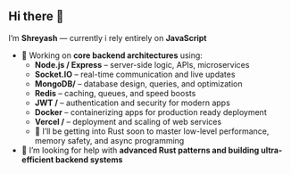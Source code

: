 ## Hi there 👋

I’m **Shreyash** — currently i rely entirely on **JavaScript**

- 🔭 Working on **core backend architectures** using:  
  - **Node.js / Express** – server-side logic, APIs, microservices  
  - **Socket.IO** – real-time communication and live updates  
  - **MongoDB/** – database design, queries, and optimization  
  - **Redis** – caching, queues, and speed boosts  
  - **JWT /** – authentication and security for modern apps  
  - **Docker** – containerizing apps for production ready deployment  
  - **Vercel /** – deployment and scaling of web services
  - 🌱 I’ll be getting into  Rust soon to master low-level performance, memory safety, and async programming 
- 🤔 I’m looking for help with **advanced Rust patterns and building ultra-efficient backend systems**  
